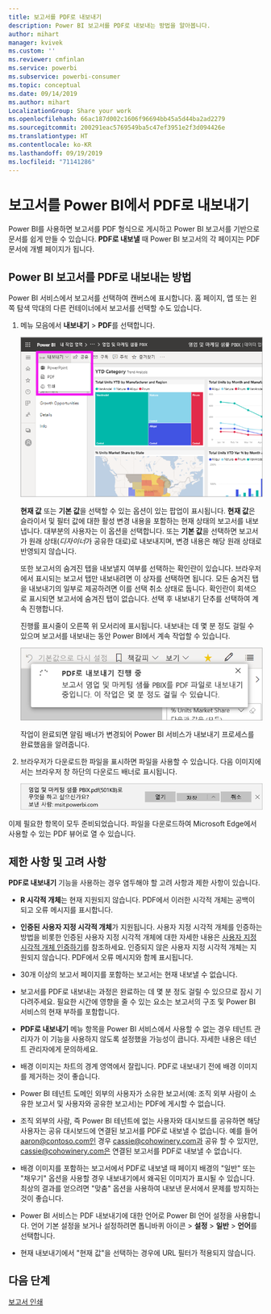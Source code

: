 ```yaml
---
title: 보고서를 PDF로 내보내기
description: Power BI 보고서를 PDF로 내보내는 방법을 알아봅니다.
author: mihart
manager: kvivek
ms.custom: ''
ms.reviewer: cmfinlan
ms.service: powerbi
ms.subservice: powerbi-consumer
ms.topic: conceptual
ms.date: 09/14/2019
ms.author: mihart
LocalizationGroup: Share your work
ms.openlocfilehash: 66ac187d002c1606f96694bb45a5d44ba2ad2279
ms.sourcegitcommit: 200291eac5769549ba5c47ef3951e2f3d094426e
ms.translationtype: HT
ms.contentlocale: ko-KR
ms.lasthandoff: 09/19/2019
ms.locfileid: "71141286"
---
```

# <a name="export-reports-from-power-bi-to-pdf"></a>보고서를 Power BI에서 PDF로 내보내기
Power BI를 사용하면 보고서를 PDF 형식으로 게시하고 Power BI 보고서를 기반으로 문서를 쉽게 만들 수 있습니다. **PDF로 내보낼** 때 Power BI 보고서의 각 페이지는 PDF 문서에 개별 페이지가 됩니다.

## <a name="how-to-export-your-power-bi-report-to-pdf"></a>Power BI 보고서를 PDF로 내보내는 방법
Power BI 서비스에서 보고서를 선택하여 캔버스에 표시합니다. 홈 페이지, 앱 또는 왼쪽 탐색 막대의 다른 컨테이너에서 보고서를 선택할 수도 있습니다.

1. 메뉴 모음에서 **내보내기** > **PDF**를 선택합니다.

    ![메뉴 모음에서 내보내기를 선택하고 PDF로 내보내기를 가리키는 화살표를 선택합니다.](media/end-user-pdf/power-bi-export.png)

    **현재 값** 또는 **기본 값**을 선택할 수 있는 옵션이 있는 팝업이 표시됩니다.  **현재 값**은 슬라이서 및 필터 값에 대한 활성 변경 내용을 포함하는 현재 상태의 보고서를 내보냅니다.  대부분의 사용자는 이 옵션을 선택합니다.  또는 **기본 값**을 선택하면 보고서가 원래 상태(*디자이너*가 공유한 대로)로 내보내지며, 변경 내용은 해당 원래 상태로 반영되지 않습니다.
    
    또한 보고서의 숨겨진 탭을 내보낼지 여부를 선택하는 확인란이 있습니다.  브라우저에서 표시되는 보고서 탭만 내보내려면 이 상자를 선택하면 됩니다.  모든 숨겨진 탭을 내보내기의 일부로 제공하려면 이를 선택 취소 상태로 둡니다.  확인란이 회색으로 표시되면 보고서에 숨겨진 탭이 없습니다.  선택 후 내보내기 단추를 선택하여 계속 진행합니다.
    
    진행률 표시줄이 오른쪽 위 모서리에 표시됩니다. 내보내는 데 몇 분 정도 걸릴 수 있으며 보고서를 내보내는 동안 Power BI에서 계속 작업할 수 있습니다.

    ![내보내기 진행 메시지](media/end-user-pdf/power-bi-export-progress.png)

    작업이 완료되면 알림 배너가 변경되어 Power BI 서비스가 내보내기 프로세스를 완료했음을 알려줍니다.

2. 브라우저가 다운로드한 파일을 표시하면 파일을 사용할 수 있습니다. 다음 이미지에서는 브라우저 창 하단의 다운로드 배너로 표시됩니다.

    ![다운로드한 파일 위치](media/end-user-pdf/power-bi-export-done.png)

이제 필요한 항목이 모두 준비되었습니다. 파일을 다운로드하여 Microsoft Edge에서 사용할 수 있는 PDF 뷰어로 열 수 있습니다.


## <a name="limitations-and-considerations"></a>제한 사항 및 고려 사항
**PDF로 내보내기** 기능을 사용하는 경우 염두해야 할 고려 사항과 제한 사항이 있습니다.

* **R 시각적 개체**는 현재 지원되지 않습니다. PDF에서 이러한 시각적 개체는 공백이 되고 오류 메시지를 표시합니다.  

* **인증된** **사용자 지정 시각적 개체**가 지원됩니다. 사용자 지정 시각적 개체를 인증하는 방법을 비롯한 인증된 사용자 지정 시각적 개체에 대한 자세한 내용은 [사용자 지정 시각적 개체 인증하기](../power-bi-custom-visuals-certified.md)를 참조하세요. 인증되지 않은 사용자 지정 시각적 개체는 지원되지 않습니다. PDF에서 오류 메시지와 함께 표시됩니다.   

* 30개 이상의 보고서 페이지를 포함하는 보고서는 현재 내보낼 수 없습니다.

* 보고서를 PDF로 내보내는 과정은 완료하는 데 몇 분 정도 걸릴 수 있으므로 잠시 기다려주세요. 필요한 시간에 영향을 줄 수 있는 요소는 보고서의 구조 및 Power BI 서비스의 현재 부하를 포함합니다.

* **PDF로 내보내기** 메뉴 항목을 Power BI 서비스에서 사용할 수 없는 경우 테넌트 관리자가 이 기능을 사용하지 않도록 설정했을 가능성이 큽니다. 자세한 내용은 테넌트 관리자에게 문의하세요.

* 배경 이미지는 차트의 경계 영역에서 잘립니다. PDF로 내보내기 전에 배경 이미지를 제거하는 것이 좋습니다.

* Power BI 테넌트 도메인 외부의 사용자가 소유한 보고서(예: 조직 외부 사람이 소유한 보고서 및 사용자와 공유한 보고서)는 PDF에 게시할 수 없습니다.

* 조직 외부의 사람, 즉 Power BI 테넌트에 없는 사용자와 대시보드를 공유하면 해당 사용자는 공유 대시보드에 연결된 보고서를 PDF로 내보낼 수 없습니다. 예를 들어 aaron@contoso.com인 경우 cassie@cohowinery.com과 공유 할 수 있지만, cassie@cohowinery.com은 연결된 보고서를 PDF로 내보낼 수 없습니다.

* 배경 이미지를 포함하는 보고서에서 PDF로 내보낼 때 페이지 배경의 "일반" 또는 "채우기" 옵션을 사용할 경우 내보내기에서 왜곡된 이미지가 표시될 수 있습니다.  최상의 결과를 얻으려면 "맞춤" 옵션을 사용하여 내보낸 문서에서 문제를 방지하는 것이 좋습니다.

* Power BI 서비스는 PDF 내보내기에 대한 언어로 Power BI 언어 설정을 사용합니다. 언어 기본 설정을 보거나 설정하려면 톱니바퀴 아이콘 > **설정** > **일반** > **언어**를 선택합니다.

* 현재 내보내기에서 "현재 값"을 선택하는 경우에 URL 필터가 적용되지 않습니다.

## <a name="next-steps"></a>다음 단계
[보고서 인쇄](end-user-print.md)
